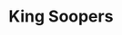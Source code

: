 ---
title: "King Soopers"
url: /greenwood-village/king-soopers-south-holly-street/
shop: Supermarkt
---